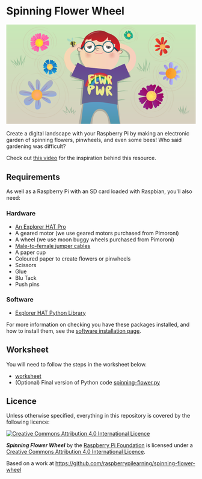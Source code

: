 # Spinning Flower Wheel

![](cover.png)

Create a digital landscape with your Raspberry Pi by making an electronic garden of spinning flowers, pinwheels, and even some bees! Who said gardening was difficult?

Check out [this video](https://www.youtube.com/watch?v=4Fs7y7gZIag) for the inspiration behind this resource.

## Requirements

As well as a Raspberry Pi with an SD card loaded with Raspbian, you'll also need:

### Hardware

- [An Explorer HAT Pro](https://shop.pimoroni.com/products/explorer-hat)
- A geared motor (we use geared motors purchased from Pimoroni)
- A wheel (we use moon buggy wheels purchased from Pimoroni)
- [Male-to-female jumper cables](http://shop.pimoroni.com/products/jumper-jerky)
- A paper cup
- Coloured paper to create flowers or pinwheels
- Scissors
- Glue
- Blu Tack
- Push pins

### Software

- [Explorer HAT Python Library](https://github.com/pimoroni/explorer-hat)

For more information on checking you have these packages installed, and how to install them, see the [software installation page](software.md).

## Worksheet

You will need to follow the steps in the worksheet below.

- [worksheet](worksheet.md)
- (Optional) Final version of Python code [spinning-flower.py](code/spinning-flower.py)

## Licence

Unless otherwise specified, everything in this repository is covered by the following licence:

[![Creative Commons Attribution 4.0 International Licence](http://i.creativecommons.org/l/by-sa/4.0/88x31.png)](http://creativecommons.org/licenses/by-sa/4.0/)

***Spinning Flower Wheel*** by the [Raspberry Pi Foundation](http://www.raspberrypi.org) is licensed under a [Creative Commons Attribution 4.0 International Licence](http://creativecommons.org/licenses/by-sa/4.0/).

Based on a work at https://github.com/raspberrypilearning/spinning-flower-wheel
